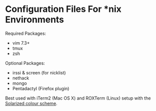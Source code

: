 # Configuration Files For *nix Environments

Required Packages:
- vim 7.3+
- tmux
- zsh

Optional Packages:
- irssi & screen (for nicklist)
- nethack
- mongo
- Pentadactyl (Firefox plugin)

Best used with iTerm2 (Mac OS X) and ROXTerm (Linux) setup with the
[Solarized colour scheme][solarized].

[solarized]: http://ethanschoonover.com/solarized
